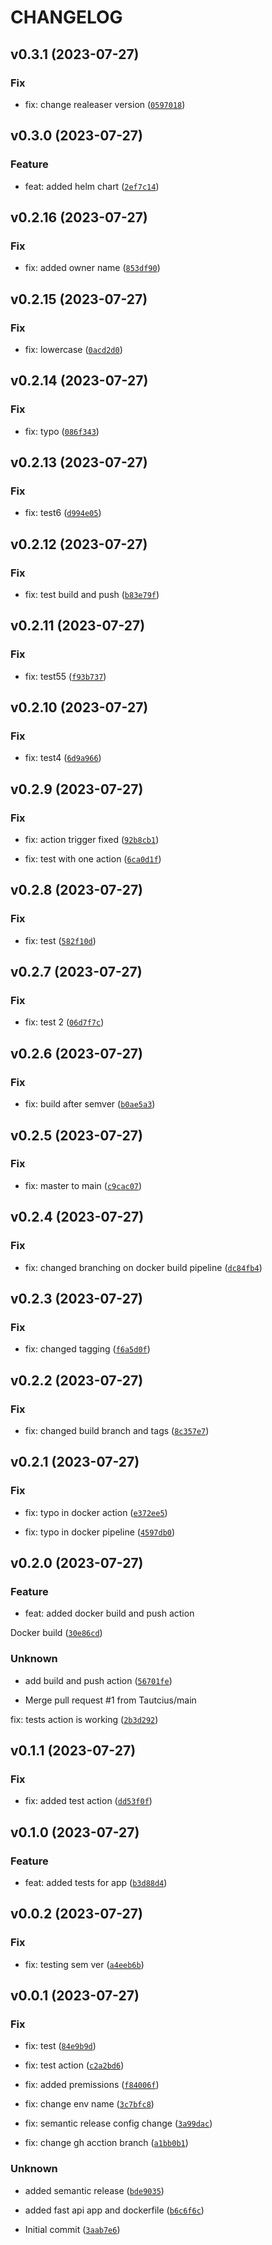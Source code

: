 # CHANGELOG



## v0.3.1 (2023-07-27)

### Fix

* fix: change realeaser version ([`0597018`](https://github.com/Tautcius/InKodus-home-task/commit/0597018ebde322c6c44690fe76330b5840a781a7))


## v0.3.0 (2023-07-27)

### Feature

* feat: added helm chart ([`2ef7c14`](https://github.com/Tautcius/InKodus-home-task/commit/2ef7c148d1ff337690d82d78d18d411604897296))


## v0.2.16 (2023-07-27)

### Fix

* fix: added owner name ([`853df90`](https://github.com/Tautcius/InKodus-home-task/commit/853df90b92d92f00d6b3db41b55fd58304453316))


## v0.2.15 (2023-07-27)

### Fix

* fix: lowercase ([`0acd2d0`](https://github.com/Tautcius/InKodus-home-task/commit/0acd2d0cfc66e3b201fc480a86d98e231b7437e7))


## v0.2.14 (2023-07-27)

### Fix

* fix: typo ([`086f343`](https://github.com/Tautcius/InKodus-home-task/commit/086f343a1b5b23a9ce17c0914e2887de0174e533))


## v0.2.13 (2023-07-27)

### Fix

* fix: test6 ([`d994e05`](https://github.com/Tautcius/InKodus-home-task/commit/d994e05d5924c43f05d99a34ec0744b0ffb6ae37))


## v0.2.12 (2023-07-27)

### Fix

* fix: test build and push ([`b83e79f`](https://github.com/Tautcius/InKodus-home-task/commit/b83e79f86ae8e890fcb8f9e122ec260240f010a5))


## v0.2.11 (2023-07-27)

### Fix

* fix: test55 ([`f93b737`](https://github.com/Tautcius/InKodus-home-task/commit/f93b737440f3959cbf1238b2093f6d481e48e3ec))


## v0.2.10 (2023-07-27)

### Fix

* fix: test4 ([`6d9a966`](https://github.com/Tautcius/InKodus-home-task/commit/6d9a966b3f5374f1fa775685aa70a84a24b04263))


## v0.2.9 (2023-07-27)

### Fix

* fix: action trigger fixed ([`92b8cb1`](https://github.com/Tautcius/InKodus-home-task/commit/92b8cb18062ff32438a6859e781d14715896cadf))

* fix: test with one action ([`6ca0d1f`](https://github.com/Tautcius/InKodus-home-task/commit/6ca0d1fc4e8f4276e39f306b28c97e7a15aface6))


## v0.2.8 (2023-07-27)

### Fix

* fix: test ([`582f10d`](https://github.com/Tautcius/InKodus-home-task/commit/582f10db4d1ddc29f431899d76cfaf7d878455cd))


## v0.2.7 (2023-07-27)

### Fix

* fix: test 2 ([`06d7f7c`](https://github.com/Tautcius/InKodus-home-task/commit/06d7f7cebce2cd1a5f7e0eae51087ead2ed89fc6))


## v0.2.6 (2023-07-27)

### Fix

* fix: build after semver ([`b0ae5a3`](https://github.com/Tautcius/InKodus-home-task/commit/b0ae5a3c6ec2c29a92cf64eb052cdc9f10f33b6f))


## v0.2.5 (2023-07-27)

### Fix

* fix: master to main ([`c9cac07`](https://github.com/Tautcius/InKodus-home-task/commit/c9cac078b79169e42bb000ca047b2284e7309478))


## v0.2.4 (2023-07-27)

### Fix

* fix: changed branching on docker build pipeline ([`dc84fb4`](https://github.com/Tautcius/InKodus-home-task/commit/dc84fb47f5a144c13c0ac338c6ee122a79e398d2))


## v0.2.3 (2023-07-27)

### Fix

* fix: changed tagging ([`f6a5d0f`](https://github.com/Tautcius/InKodus-home-task/commit/f6a5d0f7ffca9ff9d039f48a35b0e4794cf63a86))


## v0.2.2 (2023-07-27)

### Fix

* fix: changed build branch and tags ([`8c357e7`](https://github.com/Tautcius/InKodus-home-task/commit/8c357e7cbf0f7fad4ef96e48de96cde4e37764e2))


## v0.2.1 (2023-07-27)

### Fix

* fix: typo in docker action ([`e372ee5`](https://github.com/Tautcius/InKodus-home-task/commit/e372ee5515c1ef12f7e2001be7cc79fc3fa07522))

* fix: typo in docker pipeline ([`4597db0`](https://github.com/Tautcius/InKodus-home-task/commit/4597db01de38a9d96fff93c64de80b3ab117911a))


## v0.2.0 (2023-07-27)

### Feature

* feat: added docker build and push action

Docker build ([`30e86cd`](https://github.com/Tautcius/InKodus-home-task/commit/30e86cd086172239f7944edc6db468152179a0a5))

### Unknown

* add  build and push action ([`56701fe`](https://github.com/Tautcius/InKodus-home-task/commit/56701fed62d614fe1b25a8da9163508918cb39ae))

* Merge pull request #1 from Tautcius/main

fix: tests action is working ([`2b3d292`](https://github.com/Tautcius/InKodus-home-task/commit/2b3d292045b19d7f4f1867cfe8432c1b2257503c))


## v0.1.1 (2023-07-27)

### Fix

* fix: added test action ([`dd53f0f`](https://github.com/Tautcius/InKodus-home-task/commit/dd53f0f2c807d78401ca0e0a07d90e730c397426))


## v0.1.0 (2023-07-27)

### Feature

* feat: added tests for app ([`b3d88d4`](https://github.com/Tautcius/InKodus-home-task/commit/b3d88d446e2951be0c38a41251ad83239db3a00d))


## v0.0.2 (2023-07-27)

### Fix

* fix: testing sem ver ([`a4eeb6b`](https://github.com/Tautcius/InKodus-home-task/commit/a4eeb6befc777cc9692f3466c5ce5df764e1618d))


## v0.0.1 (2023-07-27)

### Fix

* fix: test ([`84e9b9d`](https://github.com/Tautcius/InKodus-home-task/commit/84e9b9d7fcd4b8b2081e40c5594fb8b02414e1a9))

* fix: test action ([`c2a2bd6`](https://github.com/Tautcius/InKodus-home-task/commit/c2a2bd669f4ac30444af6f3d3e5cac11314d1c3e))

* fix: added premissions ([`f84006f`](https://github.com/Tautcius/InKodus-home-task/commit/f84006fba989f66ff6b034aa94efa626a26739ba))

* fix: change env name ([`3c7bfc8`](https://github.com/Tautcius/InKodus-home-task/commit/3c7bfc80d7688e7d621ea4e5215061e74cc749ed))

* fix: semantic release config change ([`3a99dac`](https://github.com/Tautcius/InKodus-home-task/commit/3a99dace8675b4eb1de6817644e83e7dbb868017))

* fix: change gh acction branch ([`a1bb0b1`](https://github.com/Tautcius/InKodus-home-task/commit/a1bb0b1c59c805169f40d9571596359a86b0e658))

### Unknown

* added semantic release ([`bde9035`](https://github.com/Tautcius/InKodus-home-task/commit/bde9035f11c4b7238b2a34ece7b01e6fe334b9f5))

* added fast api app and dockerfile ([`b6c6f6c`](https://github.com/Tautcius/InKodus-home-task/commit/b6c6f6cde8db47b995c3e74e381cb575635d08c9))

* Initial commit ([`3aab7e6`](https://github.com/Tautcius/InKodus-home-task/commit/3aab7e6621a050b7b0c27bb244bf61b19b24ce0b))
